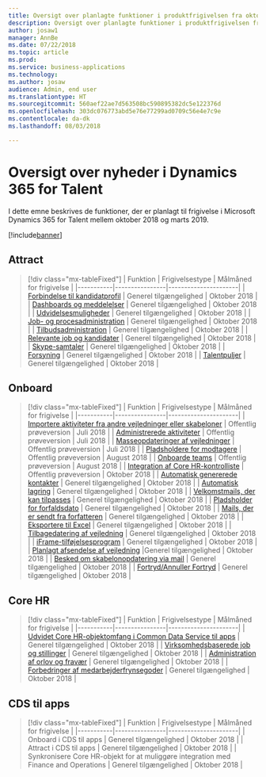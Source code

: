 ```yaml
---
title: Oversigt over planlagte funktioner i produktfrigivelsen fra oktober 2018 til Microsoft Dynamics 365 for Talent
description: Oversigt over planlagte funktioner i produktfrigivelsen fra oktober 2018 til Microsoft Dynamics 365 for Talent
author: josaw1
manager: AnnBe
ms.date: 07/22/2018
ms.topic: article
ms.prod: 
ms.service: business-applications
ms.technology: 
ms.author: josaw
audience: Admin, end user
ms.translationtype: HT
ms.sourcegitcommit: 560aef22ae7d563508bc590895382dc5e122376d
ms.openlocfilehash: 303dc076773abd5e76e77299ad0709c56e4e7c9e
ms.contentlocale: da-dk
ms.lasthandoff: 08/03/2018

---
```

# <a name="summary-of-whats-new-in-dynamics-365-for-talent"></a>Oversigt over nyheder i Dynamics 365 for Talent

I dette emne beskrives de funktioner, der er planlagt til frigivelse i Microsoft Dynamics 365 for Talent mellem oktober 2018 og marts 2019. 

[!include[banner](../../includes/banner.md)]


## <a name="attract"></a>Attract

> [!div class="mx-tableFixed"]
> | Funktion   | Frigivelsestype    | Målmåned for frigivelse |
> |-----------|----------------|----------------------|
> | [Forbindelse til kandidatprofil](attract/candidate-profile.md)       |    Generel tilgængelighed | Oktober 2018                   |
> | [Dashboards og meddelelser](attract/dashboards-notifications.md)       |  Generel tilgængelighed | Oktober 2018                  |
> | [Udvidelsesmuligheder](attract/extensibility.md)       |     Generel tilgængelighed            | Oktober 2018                   |
> | [Job- og procesadministration](attract/job-management.md)       |  Generel tilgængelighed  | Oktober 2018                   |
> | [Tilbudsadministration](attract/offer-management.md)       | Generel tilgængelighed  | Oktober 2018                   |
> | [Relevante job og kandidater](attract/relevant-jobs-candidates.md)       |     Generel tilgængelighed  | Oktober 2018       |
> | [Skype-samtaler](attract/skype-interviews.md)          |  Generel tilgængelighed   | Oktober 2018                   |
> | [Forsyning](attract/sourcing.md)       |  Generel tilgængelighed  | Oktober 2018                  |
> | [Talentpuljer](attract/talent-pools.md)       |   Generel tilgængelighed | Oktober 2018                   |


## <a name="onboard"></a>Onboard

> [!div class="mx-tableFixed"]
> | Funktion   | Frigivelsestype | Målmåned for frigivelse |
> |-----------|----------------|----------------------|
> | [Importere aktiviteter fra andre vejledninger eller skabeloner](onboard/import.md)  | Offentlig prøveversion         |    Juli 2018         |
> | [Administrerede aktiviteter](onboard/managed-activities.md) | Offentlig prøveversion   |   Juli 2018          |
> | [Masseopdateringer af vejledninger](onboard/bulk-guide-updates.md) | Offentlig prøveversion    |      Juli 2018       |
> | [Pladsholdere for modtagere](onboard/assignee-placeholders.md) | Offentlig prøveversion |     August 2018        |
> | [Onboarde teams](onboard/onboard-teams.md) |  Offentlig prøveversion    |       August 2018      |
> | [Integration af Core HR-kontrolliste](onboard/corehr-checklist-integration.md) |  Offentlig prøveversion   |  Oktober 2018           |
> | [Automatisk genererede kontakter](onboard/auto-generated-contacts.md) |    Generel tilgængelighed        | Oktober 2018            |
> | [Automatisk lagring](onboard/auto-save.md) | Generel tilgængelighed    |  Oktober 2018        |
> | [Velkomstmails, der kan tilpasses](onboard/customizable-welcome-emails.md) | Generel tilgængelighed   |  Oktober 2018  |
> | [Pladsholder for forfaldsdato](onboard/due-date-placeholders.md) | Generel tilgængelighed     |  Oktober 2018  |
> | [Mails, der er sendt fra forfatteren](onboard/email-sent-from-creator.md) | Generel tilgængelighed   |  Oktober 2018  |
> | [Eksportere til Excel](onboard/export-excel.md) | Generel tilgængelighed    |  Oktober 2018 |
> | [Tilbagedatering af vejledning](onboard/guide-backdating.md) | Generel tilgængelighed    |  Oktober 2018  |
> | [iFrame-tilføjelsesprogram](onboard/iframe-add-in.md) | Generel tilgængelighed    |  Oktober 2018  |
> | [Planlagt afsendelse af vejledning](onboard/scheduled-guide-send.md) |Generel tilgængelighed   |  Oktober 2018  |
> | [Besked om skabelonopdatering via mail](onboard/template-update-notification-email.md) | Generel tilgængelighed   |  Oktober 2018  |
> | [Fortryd/Annuller Fortryd](onboard/undo-redo.md) | Generel tilgængelighed    |  Oktober 2018  |



## <a name="core-hr"></a>Core HR

> [!div class="mx-tableFixed"]
> | Funktion   | Frigivelsestype   | Målmåned for frigivelse |
> |-----------|----------------|----------------------|
> | [Udvidet Core HR-objektomfang i Common Data Service til apps](core-hr-entity-cds-apps.md) |    Generel tilgængelighed  | Oktober 2018  |
> | [Virksomhedsbaserede job og stillinger](company-jobs-positions.md) | Generel tilgængelighed   | Oktober 2018  |
> | [Administration af orlov og fravær](core-hr-leave-absence.md)      | Generel tilgængelighed    | Oktober 2018  |
> | [Forbedringer af medarbejderfrynsegoder](benefits-enhancements.md) |   Generel tilgængelighed  | Oktober 2018  |


## <a name="cds-for-apps"></a>CDS til apps

> [!div class="mx-tableFixed"]
> | Funktion   | Frigivelsestype    | Målmåned for frigivelse |
> |-----------|----------------|----------------------|
> | Onboard i CDS til apps |  Generel tilgængelighed  | Oktober 2018  |
> | Attract i CDS til apps |  Generel tilgængelighed  | Oktober 2018  |
> | Synkronisere Core HR-objekt for at muliggøre integration med Finance and Operations | Generel tilgængelighed | Oktober 2018  |

